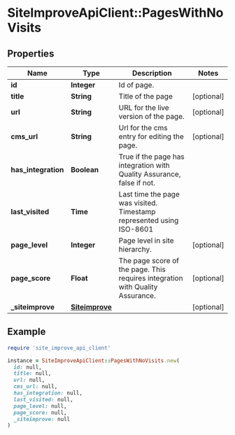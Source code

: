 # SiteImproveApiClient::PagesWithNoVisits

## Properties

| Name | Type | Description | Notes |
| ---- | ---- | ----------- | ----- |
| **id** | **Integer** | Id of page. |  |
| **title** | **String** | Title of the page | [optional] |
| **url** | **String** | URL for the live version of the page. | [optional] |
| **cms_url** | **String** | Url for the cms entry for editing the page. | [optional] |
| **has_integration** | **Boolean** | True if the page has integration with Quality Assurance, false if not. |  |
| **last_visited** | **Time** | Last time the page was visited. Timestamp represented using ISO-8601 |  |
| **page_level** | **Integer** | Page level in site hierarchy. | [optional] |
| **page_score** | **Float** | The page score of the page. This requires integration with Quality Assurance. | [optional] |
| **_siteimprove** | [**Siteimprove**](Siteimprove.md) |  | [optional] |

## Example

```ruby
require 'site_improve_api_client'

instance = SiteImproveApiClient::PagesWithNoVisits.new(
  id: null,
  title: null,
  url: null,
  cms_url: null,
  has_integration: null,
  last_visited: null,
  page_level: null,
  page_score: null,
  _siteimprove: null
)
```

